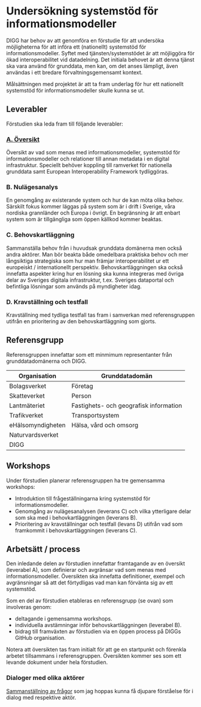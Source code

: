 # Undersökning systemstöd för informationsmodeller 

DIGG har behov av att genomföra en förstudie för att undersöka möjligheterna för att införa ett (nationellt) systemstöd för informationsmodeller. Syftet med tjänsten/systemstödet är att möjliggöra för ökad interoperabilitet vid datadelning. Det initiala behovet är att denna tjänst ska vara använd för grunddata, men kan, om det anses lämpligt, även användas i ett bredare förvaltningsgemensamt kontext. 

Målsättningen med projektet är att ta fram underlag för hur ett nationellt systemstöd för informationsmodeller skulle kunna se ut.

## Leverabler
Förstudien ska leda fram till följande leverabler:

### [A. Översikt](leverabler/oversikt.md)
Översikt av vad som menas med informationsmodeller, systemstöd för informationsmodeller och relationer till annan metadata i en digital infrastruktur. Speciellt behöver koppling till ramverket för nationella grunddata samt European Interoperability Framework tydliggöras.

### B. Nulägesanalys
En genomgång av existerande system och hur de kan möta olika behov. Särskilt fokus kommer läggas på system som är i drift i Sverige, våra nordiska grannländer och Europa i övrigt. En begränsning är att enbart system som är tillgängliga som öppen källkod kommer beaktas.

### C. Behovskartläggning
Sammanställa behov från i huvudsak grunddata domänerna men också andra aktörer. Man bör beakta både omedelbara praktiska behov och mer långsiktiga strategiska som hur man främjar interoperabilitet ur ett europeiskt / internationellt perspektiv. Behovskartläggningen ska också innefatta aspekter kring hur en lösning ska kunna integreras med övriga delar av Sveriges digitala infrastruktur, t.ex. Sveriges dataportal och befintliga lösningar som används på myndigheter idag.

### D. Kravställning och testfall
Kravställning med tydliga testfall tas fram i samverkan med referensgruppen utifrån en prioritering av den behovskartläggning som gjorts.

## Referensgrupp
Referensgruppen innefattar som ett minmimum representanter från grunddatadomänerna och DIGG.

Organisation | Grunddatadomän
--- | ---
Bolagsverket | Företag
Skatteverket | Person
Lantmäteriet | Fastighets- och geografisk information
Trafikverket | Transportsystem
eHälsomyndigheten | Hälsa, vård och omsorg
Naturvardsverket |
DIGG |

## Workshops
Under förstudien planerar referensgruppen ha tre gemensamma workshops:

* Introduktion till frågeställningarna kring systemstöd för informationsmodeller.
* Genomgång av nulägesanalysen (leverans C) och vilka ytterligare delar som ska med i behovkartläggningen (leverans B).
* Prioritering av kravställningar och testfall (levans D) utifrån vad som framkommit i behovskartläggningen (leverans C).

## Arbetsätt / process

Den inledande delen av förstudien innefattar framtagande av en översikt (leverabel A), som definierar och avgränsar vad som menas med informationsmodeller. Översikten ska innefatta definitioner, exempel och avgränsningar så att det förtydligas vad man kan förvänta sig av ett systemstöd.

Som en del av förstudien etableras en referensgrupp (se ovan) som involveras genom:

* deltagande i gemensamma workshops.
* individuella avstämningar inför behovskartläggningen (leverabel B).
* bidrag till framväxten av förstudien via en öppen process på DIGGs GitHub organisation.

Notera att översikten tas fram initialt för att ge en startpunkt och förenkla arbetet tillsammans i referensgruppen. Översikten kommer ses som ett levande dokument under hela förstudien.

### Dialoger med olika aktörer

[Sammanställning av frågor](dialoger/fragor.md) som jag hoppas kunna få djupare förståelse för i dialog med respektive aktör.
